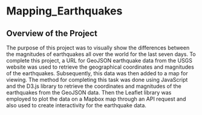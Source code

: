 # Mapping_Earthquakes
## Overview of the Project
The purpose of this project was to visually show the differences between the magnitudes of earthquakes all over the world for the last seven days.  To complete this project, a URL for GeoJSON earthquake data from the USGS website was used to retrieve the geographical coordinates and magnitudes of the earthquakes.  Subsequently, this data was then added to a map for viewing.  The method for completing this task was done using JavaScript and the D3.js library to retrieve the coordinates and magnitudes of the earthquakes from the GeoJSON data. Then the Leaflet library was employed to plot the data on a Mapbox map through an API request and also used to create interactivity for the earthquake data.
